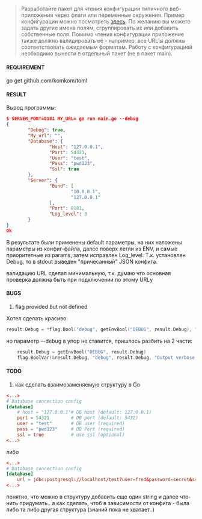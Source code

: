 > Разработайте пакет для чтения конфигурации типичного веб-приложения через флаги или переменные окружения.
> Пример конфигурации можно посмотреть [здесь](https://gist.github.com/rumyantseva/26bee59a04d416c55e0e7e8155717d59). По желанию вы можете задать другие имена полям, сгруппировать их или добавить собственные поля.
> Помимо чтения конфигурации приложение также должно валидировать её - например, все URL’ы должны соответствовать ожидаемым форматам.
> Работу с конфигурацией необходимо вынести в отдельный пакет (не в пакет main).

#### REQUIREMENT
go get github.com/komkom/toml


#### RESULT
Вывод программы:
```json
$ SERVER_PORT=8181 MY_URL= go run main.go --debug
{
        "Debug": true,
        "My_url": "",
        "Database": {
                "Host": "127.0.0.1",
                "Port": 54321,
                "User": "test",
                "Pass": "pwd123",
                "Ssl": true
        },
        "Server": {
                "Bind": [
                        "10.0.0.1",
                        "127.0.0.1"
                ],
                "Port": 8181,
                "Log_level": 3
        }
}
Ok
```

В результате были применены default параметры, на них наложены параметры из конфиг-файла, далее поверх легли из ENV, и самые приоритетные из params, затем исправлен Log_level. 
Т.к. установлен Debug, то в stdout выведен "причесанный" JSON конфига.

валидацию URL сделал минимальную, т.к. думаю что основная проверка должна быть при подключении по этому URLу

#### BUGS

1. flag provided but not defined

Хотел сделать красиво: 
```go
result.Debug = *flag.Bool("debug", getEnvBool("DEBUG", result.Debug), "Output verbose debug information")
```
но параметр --debug в упор не ставится, пришлось разбить на 2 части:
```go
	result.Debug = getEnvBool("DEBUG", result.Debug)
	flag.BoolVar(&result.Debug, "debug", result.Debug, "Output verbose debug information")
```

#### TODO

1. как сделать взаимозаменяемую структуру в Go

```conf
<...>
# Database connection config
[database]
    # host = "127.0.0.1"# DB host (default: 127.0.0.1)
    port = 54321        # DB port (default: 5432)
    user = "test"       # DB user (required)
    pass = "pwd123"     # DB Port (required)
    ssl = true          # use ssl (optional)
<...>
```
либо
```conf
<...>
# Database connection config
[database]
    url = jdbc:postgresql://localhost/test?user=fred&password=secret&ssl=true
<...>
```

понятно, что можно в структуру добавить еще один string и далее что-нить придумать..
а как сделать, чтоб в зависимости от конфига - была либо та либо другая структура (знаний пока не хватает..)